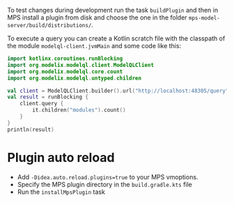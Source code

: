 To test changes during development run the task `buildPlugin`
and then in MPS install a plugin from disk and choose the one in the
folder `mps-model-server/build/distributions/`.

To execute a query you can create a Kotlin scratch file with the classpath
of the module `modelql-client.jvmMain` and some code like this:

```kotlin
import kotlinx.coroutines.runBlocking
import org.modelix.modelql.client.ModelQLClient
import org.modelix.modelql.core.count
import org.modelix.modelql.untyped.children

val client = ModelQLClient.builder().url("http://localhost:48305/query").build()
val result = runBlocking {
    client.query {
        it.children("modules").count()
    }
}
println(result)
```

# Plugin auto reload

- Add `-Didea.auto.reload.plugins=true` to your MPS vmoptions.
- Specify the MPS plugin directory in the `build.gradle.kts` file
- Run the `installMpsPlugin` task

